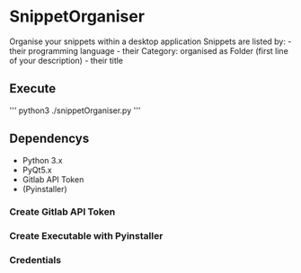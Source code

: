 # SnippetOrganiser
Organise your snippets within a desktop application
Snippets are listed by:
    - their programming language
    - their Category: organised as Folder (first line of your description)
    - their title

## Execute
'''
python3 ./snippetOrganiser.py
'''

## Dependencys
* Python 3.x
* PyQt5.x
* Gitlab API Token
* (Pyinstaller)


### Create Gitlab API Token



### Create Executable with Pyinstaller


### Credentials